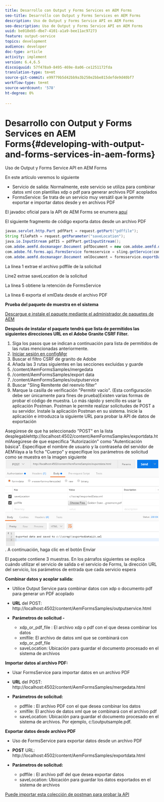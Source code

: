 ```yaml
---
title: Desarrollo con Output y Forms Services en AEM Forms
seo-title: Desarrollo con Output y Forms Services en AEM Forms
description: Uso de Output y Forms Service API en AEM Forms
seo-description: Uso de Output y Forms Service API en AEM Forms
uuid: be018eb5-dbe7-4101-a1a9-bee11ac97273
feature: output-service
topics: development
audience: developer
doc-type: article
activity: implement
version: 6.4,6.5
discoiquuid: 57f478a9-8495-469e-8a06-ce1251172fda
translation-type: tm+mt
source-git-commit: e99779b5d42bb9a3b258e2bbe815defde9d40bf7
workflow-type: tm+mt
source-wordcount: '578'
ht-degree: 0%

---
```



# Desarrollo con Output y Forms Services en AEM Forms{#developing-with-output-and-forms-services-in-aem-forms}

Uso de Output y Forms Service API en AEM Forms

En este artículo veremos lo siguiente

* Servicio de salida: Normalmente, este servicio se utiliza para combinar datos xml con plantillas xdp o pdf para generar archivos PDF acoplados
* FormsService: Se trata de un servicio muy versátil que le permite exportar e importar datos desde y en archivos PDF

El javadoc oficial para la API de AEM Forms se enumera [aquí](https://helpx.adobe.com/aem-forms/6/javadocs/com/adobe/fd/output/api/package-summary.html)

El siguiente fragmento de código exporta datos desde un archivo PDF

```java
javax.servlet.http.Part pdfPart = request.getPart("pdffile");
String filePath = request.getParameter("saveLocation");
java.io.InputStream pdfIS = pdfPart.getInputStream();
com.adobe.aemfd.docmanager.Document pdfDocument = new com.adobe.aemfd.docmanager.Document(pdfIS);
com.adobe.fd.forms.api.FormsService formsservice = sling.getService(com.adobe.fd.forms.api.FormsService.class);
com.adobe.aemfd.docmanager.Document xmlDocument = formsservice.exportData(pdfDocument,com.adobe.fd.forms.api.DataFormat.Auto);
```

La línea 1 extrae el archivo pdffile de la solicitud

Line2 extrae saveLocation de la solicitud

La línea 5 obtiene la retención de FormsService

La línea 6 exporta el xmlData desde el archivo PDF

**Prueba del paquete de muestra en el sistema**

[Descargue e instale el paquete mediante el administrador de paquetes de AEM](assets/outputandformsservice.zip)




**Después de instalar el paquete tendrá que lista de permitidos las siguientes direcciones URL en el Adobe Granite CSRF Filter.**

1. Siga los pasos que se indican a continuación para lista de permitidos de las rutas mencionadas anteriormente.
1. [Iniciar sesión en configMgr](http://localhost:4502/system/console/configMgr)
1. Buscar el filtro CSRF de granito de Adobe
1. Añada las 3 rutas siguientes en las secciones excluidas y guarde
1. /content/AemFormsSamples/mergedata
1. /content/AemFormsSamples/export data
1. /content/AemFormsSamples/outputservice
1. Buscar &quot;Sling Remitente del reenvío filter&quot;
1. Marque la casilla de verificación &quot;Permitir vacío&quot;. (Esta configuración debe ser únicamente para fines de prueba)Existen varias formas de probar el código de muestra. Lo más rápido y sencillo es usar la aplicación Postman. Postman le permite realizar solicitudes de POST a su servidor. Instale la aplicación Postman en su sistema.
Inicie la aplicación e introduzca la siguiente URL para probar la API de datos de exportación

Asegúrese de que ha seleccionado &quot;POST&quot; en la lista desplegablehttp://localhost:4502/content/AemFormsSamples/exportdata.htmlAsegúrese de que especifica &quot;Autorización&quot; como &quot;Autenticación básica&quot;. Especifique el nombre de usuario y la contraseña del servidor de AEMVaya a la ficha &quot;Cuerpo&quot; y especifique los parámetros de solicitud como se muestra en la imagen siguiente![a exportar](assets/postexport.png). A continuación, haga clic en el botón Enviar

El paquete contiene 3 muestras. En los párrafos siguientes se explica cuándo utilizar el servicio de salida o el servicio de Forms, la dirección URL del servicio, los parámetros de entrada que cada servicio espera

**Combinar datos y acoplar salida:**

* Utilice Output Service para combinar datos con xdp o documento pdf para generar un PDF acoplado
* **URL** del POST: http://localhost:4502/content/AemFormsSamples/outputservice.html
* **Parámetros de solicitud -**

   * xdp_or_pdf_file : El archivo xdp o pdf con el que desea combinar los datos
   * xmlfile: El archivo de datos xml que se combinará con xdp_or_pdf_file
   * saveLocation: Ubicación para guardar el documento procesado en el sistema de archivos

**Importar datos al archivo PDF:**
* Usar FormsService para importar datos en un archivo PDF
* **URL** del POST: http://localhost:4502/content/AemFormsSamples/mergedata.html
* **Parámetros de solicitud:**

   * pdffile : El archivo PDF con el que desea combinar los datos
   * xmlfile: El archivo de datos xml que se combinará con el archivo pdf
   * saveLocation: Ubicación para guardar el documento procesado en el sistema de archivos. Por ejemplo, c:\\\outputsample.pdf.

**Exportar datos desde archivo PDF**
* Uso de FormsService para exportar datos desde un archivo PDF
* **POST** URL: http://localhost:4502/content/AemFormsSamples/exportdata.html
* **Parámetros de solicitud:**

   * pdffile : El archivo pdf del que desea exportar datos
   * saveLocation: Ubicación para guardar los datos exportados en el sistema de archivos

[Puede importar esta colección de postman para probar la API](assets/document-services-postman-collection.json)

